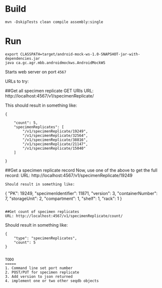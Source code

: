 Build
======

```
mvn -DskipTests clean compile assembly:single
```

Run
====

```
export CLASSPATH=target/android-mock-ws-1.0-SNAPSHOT-jar-with-dependencies.jar
java ca.gc.agr.mbb.androidmockws.AndroidMockWS
```

Starts web server on port `4567`

URLs to try:

##Get all specimen replicate GET URIs
URL: http://localhost:4567/v1/specimenReplicate/

This should result in something like:

```
{

    "count": 5,
    "specimenReplicates": [
        "/v1/specimenReplicate/19249",
        "/v1/specimenReplicate/32564",
        "/v1/specimenReplicate/38816",
        "/v1/specimenReplicate/21147",
        "/v1/specimenReplicate/15040"
    ]

}
```
##Get a specimen replicate record
Now, use one of the above to get the full record:
URL: http://localhost:4567/v1/specimenReplicate/19249

```
Should result in something like:
```
{
    "PK": 19249,
    "specimenIdentifier": 11871,
    "version": 3,
    "containerNumber": 7,
    "storageUnit": 2,
    "compartment": 1,
    "shelf": 1,
    "rack": 1
}
```

##Get count of specimen replicates
URL: http://localhost:4567/v1/specimenReplicate/count/

```
Should result in something like:
```
{
    "type": "specimenReplicates",
    "count": 5
}


TODO
=====
1. Command line set port number
2. POST/PUT for specimen replicate
3. Add version to json returned
4. implement one or two other seqdb objects